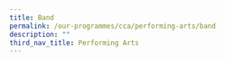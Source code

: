 ```yaml
---
title: Band
permalink: /our-programmes/cca/performing-arts/band
description: ""
third_nav_title: Performing Arts
---
```

